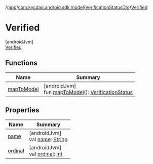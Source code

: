 //[app](../../../../index.md)/[com.kycdao.android.sdk.model](../../index.md)/[VerificationStatusDto](../index.md)/[Verified](index.md)

# Verified

[androidJvm]\
[Verified](index.md)

## Functions

| Name | Summary |
|---|---|
| [mapToModel](../map-to-model.md) | [androidJvm]<br>fun [mapToModel](../map-to-model.md)(): [VerificationStatus](../../-verification-status/index.md) |

## Properties

| Name | Summary |
|---|---|
| [name](../../-verification-type/-accredited-investor/index.md#-372974862%2FProperties%2F-912451524) | [androidJvm]<br>val [name](../../-verification-type/-accredited-investor/index.md#-372974862%2FProperties%2F-912451524): [String](https://kotlinlang.org/api/latest/jvm/stdlib/kotlin/-string/index.html) |
| [ordinal](../../-verification-type/-accredited-investor/index.md#-739389684%2FProperties%2F-912451524) | [androidJvm]<br>val [ordinal](../../-verification-type/-accredited-investor/index.md#-739389684%2FProperties%2F-912451524): [Int](https://kotlinlang.org/api/latest/jvm/stdlib/kotlin/-int/index.html) |
